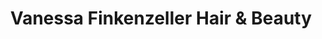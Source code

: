 ---
title: "Vanessa Finkenzeller Hair & Beauty"
url: /muenchen/vanessa-finkenzeller-hair-und-beauty/
shop: Friseur
---